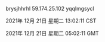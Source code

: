 brysjhhrhl 59.174.25.102 yqqlmgsycl

2021年 12月 21日 星期二 13:02:11 CST

2021年 12月 21日 星期二 05:02:11 GMT
